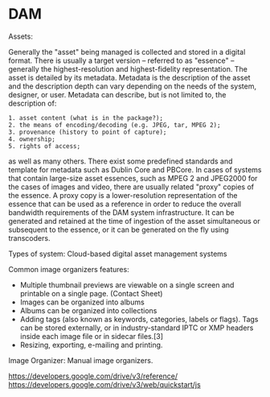 # DAM

Assets:

Generally the "asset" being managed is collected and stored in a digital format. 
There is usually a target version – referred to as "essence" – generally the highest-resolution and highest-fidelity representation. 
The asset is detailed by its metadata. Metadata is the description of the asset and the description depth can vary depending on the needs of the system, 
designer, or user. 
Metadata can describe, but is not limited to, the description of: 

    1. asset content (what is in the package?); 
    2. the means of encoding/decoding (e.g. JPEG, tar, MPEG 2); 
    3. provenance (history to point of capture); 
    4. ownership; 
    5. rights of access; 

as well as many others. 
There exist some predefined standards and template for metadata such as Dublin Core and PBCore. 
In cases of systems that contain large-size asset essences, such as MPEG 2 and JPEG2000 for the cases of images and video, 
there are usually related "proxy" copies of the essence. 
A proxy copy is a lower-resolution representation of the essence that can be used as a reference in order to reduce the overall bandwidth requirements of 
the DAM system infrastructure. 
It can be generated and retained at the time of ingestion of the asset simultaneous or subsequent to the essence, or it can be generated on the fly using transcoders.

Types of system:
Cloud-based digital asset management systems




Common image organizers features:
- Multiple thumbnail previews are viewable on a single screen and printable on a single page. (Contact Sheet)
- Images can be organized into albums
- Albums can be organized into collections
- Adding tags (also known as keywords, categories, labels or flags). Tags can be stored externally, or in industry-standard IPTC or XMP headers inside each image file or in sidecar files.[3]
- Resizing, exporting, e-mailing and printing.

Image Organizer:
Manual image organizers. 

https://developers.google.com/drive/v3/reference/
https://developers.google.com/drive/v3/web/quickstart/js
